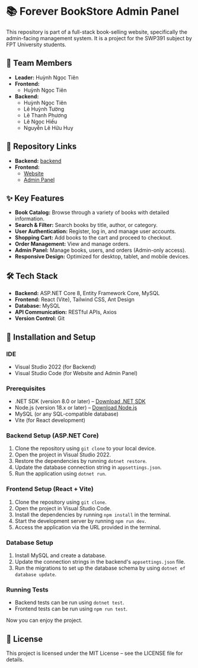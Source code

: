 # 📚 Forever BookStore Admin Panel

This repository is part of a full-stack book-selling website, specifically the admin-facing management system. It is a project for the SWP391 subject by FPT University students.

## 👥 Team Members
- **Leader:** Huỳnh Ngọc Tiên
- **Frontend:**
  - Huỳnh Ngọc Tiên
- **Backend:**
  - Huỳnh Ngọc Tiên
  - Lê Huỳnh Tường
  - Lê Thanh Phương
  - Lê Ngọc Hiếu
  - Nguyễn Lê Hữu Huy

## 🔗 Repository Links
- **Backend:** [backend](https://github.com/Lain4504/backend.git)
- **Frontend:**
  - [Website](https://github.com/Lain4504/website.git)
  - [Admin Panel](https://github.com/Lain4504/adminpanel.git)

## ✨ Key Features
- **Book Catalog:** Browse through a variety of books with detailed information.
- **Search & Filter:** Search books by title, author, or category.
- **User Authentication:** Register, log in, and manage user accounts.
- **Shopping Cart:** Add books to the cart and proceed to checkout.
- **Order Management:** View and manage orders.
- **Admin Panel:** Manage books, users, and orders (Admin-only access).
- **Responsive Design:** Optimized for desktop, tablet, and mobile devices.

## 🛠️ Tech Stack
- **Backend:** ASP.NET Core 8, Entity Framework Core, MySQL
- **Frontend:** React (Vite), Tailwind CSS, Ant Design
- **Database:** MySQL
- **API Communication:** RESTful APIs, Axios
- **Version Control:** Git

## 🚀 Installation and Setup

### IDE
- Visual Studio 2022 (for Backend)
- Visual Studio Code (for Website and Admin Panel)

### Prerequisites
- .NET SDK (version 8.0 or later) – [Download .NET SDK](https://dotnet.microsoft.com/download)
- Node.js (version 18.x or later) – [Download Node.js](https://nodejs.org/)
- MySQL (or any SQL-compatible database)
- Vite (for React development)

### Backend Setup (ASP.NET Core)
1. Clone the repository using `git clone` to your local device.
2. Open the project in Visual Studio 2022.
3. Restore the dependencies by running `dotnet restore`.
4. Update the database connection string in `appsettings.json`.
5. Run the application using `dotnet run`.

### Frontend Setup (React + Vite)
1. Clone the repository using `git clone`.
2. Open the project in Visual Studio Code.
3. Install the dependencies by running `npm install` in the terminal.
4. Start the development server by running `npm run dev`.
5. Access the application via the URL provided in the terminal.

### Database Setup
1. Install MySQL and create a database.
2. Update the connection strings in the backend's `appsettings.json` file.
3. Run the migrations to set up the database schema by using `dotnet ef database update`.

### Running Tests
- Backend tests can be run using `dotnet test`.
- Frontend tests can be run using `npm run test`.

Now you can enjoy the project.

## 📄 License
This project is licensed under the MIT License – see the LICENSE file for details.

